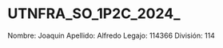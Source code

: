 # UTNFRA_SO_1P2C_2024_<Alfredo Greco>
Nombre: Joaquin
Apellido: Alfredo
Legajo: 114366
División: 114
